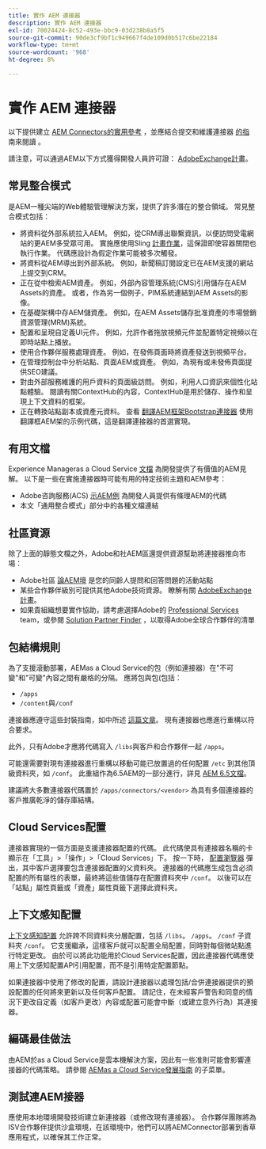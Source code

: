 ```yaml
---
title: 實作 AEM 連接器
description: 實作 AEM 連接器
exl-id: 70024424-8c52-493e-bbc9-03d238b8a5f5
source-git-commit: 90de3cf9bf1c949667f4de109d0b517c6be22184
workflow-type: tm+mt
source-wordcount: '968'
ht-degree: 8%

---
```


實作 AEM 連接器
=============================

以下提供建立 [AEM Connectors的實用參考](https://www.adobe.io/apis/experiencecloud/aem/aemconnectors.html) ，並應結合提交和維護連接器 [的指](submit.md) 南來閱讀 [](maintain.md) 。

請注意，可以通過AEM以下方式獲得開發人員許可證： [AdobeExchange計畫](https://partners.adobe.com/exchangeprogram/experiencecloud)。

常見整合模式
---------------------------

是AEM一種尖端的Web體驗管理解決方案，提供了許多潛在的整合領域。 常見整合模式包括：

* 將資料從外部系統拉入AEM。 例如，從CRM導出聯繫資訊，以便訪問受電網站的更AEM多受眾可用。  實施應使用Sling [計畫作業](https://sling.apache.org/documentation/bundles/apache-sling-eventing-and-job-handling.html#scheduled-jobs)，這保證即使容器關閉也執行作業。 代碼應設計為假定作業可能被多次觸發。
* 將資料從AEM導出到外部系統。 例如，新聞稿訂閱設定已在AEM支援的網站上提交到CRM。
* 正在從中檢索AEM資產。 例如，外部內容管理系統(CMS)引用儲存在AEM Assets的資產。 或者，作為另一個例子，PIM系統連結到AEM Assets的影像。
* 在基礎架構中存AEM儲資產。 例如，在AEM Assets儲存批准資產的市場營銷資源管理(MRM)系統。
* 配置和呈現自定義UI元件。 例如，允許作者拖放視頻元件並配置特定視頻以在即時站點上播放。
* 使用合作夥伴服務處理資產。 例如，在發佈頁面時將資產發送到視頻平台。
* 在管理控制台中分析站點、頁面AEM或資產。 例如，為現有或未發佈頁面提供SEO建議。
* 對由外部服務維護的用戶資料的頁面級訪問。 例如，利用人口資訊來個性化站點體驗。 閱讀有關ContextHub的內容，ContextHub是用於儲存、操作和呈現上下文資料的框架。
* 正在轉換站點副本或資產元資料。 查看 [翻譯AEM框架Bootstrap連接器](https://github.com/Adobe-Marketing-Cloud/aem-translation-framework-bootstrap-connector) 使用翻譯框AEM架的示例代碼，這是翻譯連接器的首選實現。


有用文檔
--------------------

Experience Manageras a Cloud Service [文檔](../overview/introduction.md) 為開發提供了有價值的AEM見解。 以下是一些在實施連接器時可能有用的特定技術主題和AEM參考：

* Adobe咨詢服務(ACS) [示AEM例](http://adobe-consulting-services.github.io/acs-aem-samples/) 為開發人員提供有條理AEM的代碼
* 本文「通用整合模式」部分中的各種文檔連結

社區資源
--------------------

除了上面的靜態文檔之外，Adobe和社AEM區還提供資源幫助將連接器推向市場：

* Adobe社區 [論AEM壇](http://help-forums.adobe.com/content/adobeforums/en/experience-manager-forum/adobe-experience-manager.html) 是您的同齡人提問和回答問題的活動站點
* 某些合作夥伴級別可提供其他Adobe技術資源。 瞭解有關 [AdobeExchange計畫](https://partners.adobe.com/exchangeprogram/experiencecloud)。
* 如果貴組織想要實作協助，請考慮選擇Adobe的 [Professional Services](http://www.adobe.com/tw/marketing-cloud/service-support/professional-consulting-training.html) team，或參閱 [Solution Partner Finder](https://solutionpartners.adobe.com/home/partnerFinder.html) ，以取得Adobe全球合作夥伴的清單

包結構規則
-----------------------

為了支援滾動部署，AEMas a Cloud Service的包（例如連接器）在&quot;不可變&quot;和&quot;可變&quot;內容之間有嚴格的分隔。 應將包與包(包括：

* `/apps`
* `/content`與`/conf`

連接器應遵守這些封裝指南，如中所述 [這篇文章](/help/implementing/developing/introduction/aem-project-content-package-structure.md)。 現有連接器也應進行重構以符合要求。

此外，只有Adobe才應將代碼寫入 `/libs`與客戶和合作夥伴一起 `/apps`。

可能還需要對現有連接器進行重構以移動可能已放置過的任何配置 `/etc` 到其他頂級資料夾，如 `/conf`。 此重組作為6.5AEM的一部分進行，詳見 [AEM 6.5文檔](https://experienceleague.adobe.com/docs/experience-manager-65/deploying/restructuring/repository-restructuring.html)。

建議將大多數連接器代碼置於 `/apps/connectors/<vendor>` 為具有多個連接器的客戶推廣乾淨的儲存庫結構。

Cloud Services配置
-----------------------------

連接器實現的一個方面是支援連接器配置的代碼。 此代碼使具有連接器名稱的卡顯示在「工具」>「操作」>「Cloud Services」下。 按一下時， [配置瀏覽器](/help/implementing/developing/introduction/configurations.md#using-configuration-browser) 彈出，其中客戶選擇要包含連接器配置的父資料夾。 連接器的代碼應生成包含必須配置的所有屬性的表單，最終將這些值儲存在配置資料夾中 `/conf`。 以後可以在「站點」屬性頁籤或「資產」屬性頁籤下選擇此資料夾。


上下文感知配置
-----------------------------

[上下文感知配置](https://sling.apache.org/documentation/bundles/context-aware-configuration/context-aware-configuration.html) 允許跨不同資料夾分層配置，包括 `/libs`。 `/apps`。 `/conf` 子資料夾 `/conf`。 它支援繼承，這樣客戶就可以配置全局配置，同時對每個微站點進行特定更改。 由於可以將此功能用於Cloud Services配置，因此連接器代碼應使用上下文感知配置API引用配置，而不是引用特定配置節點。

如果連接器中使用了修改的配置，請設計連接器以處理包括/合併連接器提供的預設配置的任何將來更新以及任何客戶配置。 請記住，在未經客戶警告和同意的情況下更改自定義（如客戶更改）內容或配置可能會中斷（或建立意外行為）其連接器。

編碼最佳做法
----------------------

由AEM於as a Cloud Service是雲本機解決方案，因此有一些准則可能會影響連接器的代碼策略。 請參閱 [AEMas a Cloud Service發展指南](/help/implementing/developing/introduction/development-guidelines.md) 的子菜單。

測試連AEM接器
-------------------------

應使用本地環境開發技術建立新連接器（或修改現有連接器）。 合作夥伴團隊將為ISV合作夥伴提供沙盒環境，在該環境中，他們可以將AEMConnector部署到香草應用程式，以確保其工作正常。
